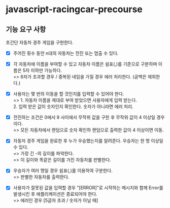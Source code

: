 # javascript-racingcar-precourse

## 기능 요구 사항

초간단 자동차 경주 게임을 구현한다.

- [x] 주어진 횟수 동안 n대의 자동차는 전진 또는 멈출 수 있다.  

- [x] 각 자동차에 이름을 부여할 수 있고 자동차 이름은 쉼표(,)를 기준으로 구분하며 이름은 5자 이하만 가능하다.  
  => 6자가 초과할 경우 / 중복된 네임을 가질 경우 에러 처리한다. (공백은 제외한다.)

- [x] 사용자는 몇 번의 이동을 할 것인지를 입력할 수 있어야 한다.  
  => 1. 자동차 이름을 제대로 부여 받았으면 사용자에게 입력 받는다.  
     2. 입력 받은 값이 숫자인지 확인한다. 숫자가 아니라면 에러 처리.

- [x] 전진하는 조건은 0에서 9 사이에서 무작위 값을 구한 후 무작위 값이 4 이상일 경우이다.  
  => 모든 자동차에서 랜덤으로 숫자 확인하 랜덤으로 출력한 값이 4 이상이면 이동.  

- [x] 자동차 경주 게임을 완료한 후 누가 우승했는지를 알려준다. 우승자는 한 명 이상일 수 있다.  
  => 가장 긴 -의 길이를 파악한다.  
     => 이 길이와 똑같은 길이를 가진 자동차를 판별한다.

- [x] 우승자가 여러 명일 경우 쉼표(,)를 이용하여 구분한다.  
  => 판별한 자동차를 출력한다.

- [x] 사용자가 잘못된 값을 입력할 경우 "[ERROR]"로 시작하는 메시지와 함께 Error를 발생시킨 후 애플리케이션은 종료되어야 한다.  
  => 에러인 경우 [5글자 초과 / 숫자가 아닐 때]
